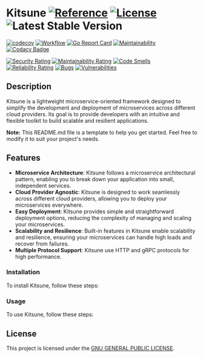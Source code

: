# Kitsune [![Reference](https://pkg.go.dev/badge/github.com/kodflow/kitsune.svg)](https://pkg.go.dev/github.com/kodflow/kitsune) [![License](https://img.shields.io:/github/license/kodflow/kitsune)](https://github.com/kodflow/kitsune/src/blob/main/LICENSE.md) ![Latest Stable Version](https://img.shields.io/github/v/tag/kodflow/kitsune?label=version)


[![codecov](https://codecov.io/gh/kodflow/kitsune/branch/main/graph/badge.svg)](https://codecov.io/gh/kodflow/kitsune)
[![Workflow](https://img.shields.io/github/actions/workflow/status/kodflow/kitsune/main.yml)](https://github.com/kodflow/kitsune/src/actions/workflows/main.yml)
[![Go Report Card](https://goreportcard.com/badge/github.com/kodflow/kitsune)](https://goreportcard.com/report/github.com/kodflow/kitsune)
[![Maintainability](https://api.codeclimate.com/v1/badges/06d21ae59b44e76b6713/maintainability)](https://codeclimate.com/github/kodflow/kitsune/maintainability)
[![Codacy Badge](https://app.codacy.com/project/badge/Grade/3a89526aa9624788a14e1d443a82a2f2)](https://www.codacy.com/gh/kodflow/kitsune/dashboard?utm_source=github.com&amp;utm_medium=referral&amp;utm_content=kodflow/kitsune&amp;utm_campaign=Badge_Grade)

[![Security Rating](https://sonarcloud.io/api/project_badges/measure?project=kodflow_kitsune&metric=security_rating)](https://sonarcloud.io/summary/new_code?id=kodflow_kitsune)
[![Maintainability Rating](https://sonarcloud.io/api/project_badges/measure?project=kodflow_kitsune&metric=sqale_rating)](https://sonarcloud.io/summary/new_code?id=kodflow_kitsune)
[![Code Smells](https://sonarcloud.io/api/project_badges/measure?project=kodflow_kitsune&metric=code_smells)](https://sonarcloud.io/summary/new_code?id=kodflow_kitsune)
[![Reliability Rating](https://sonarcloud.io/api/project_badges/measure?project=kodflow_kitsune&metric=reliability_rating)](https://sonarcloud.io/summary/new_code?id=kodflow_kitsune)
[![Bugs](https://sonarcloud.io/api/project_badges/measure?project=kodflow_kitsune&metric=bugs)](https://sonarcloud.io/summary/new_code?id=kodflow_kitsune)
[![Vulnerabilities](https://sonarcloud.io/api/project_badges/measure?project=kodflow_kitsune&metric=vulnerabilities)](https://sonarcloud.io/summary/new_code?id=kodflow_kitsune)

## Description

Kitsune is a lightweight microservice-oriented framework designed to simplify the development and deployment of microservices across different cloud providers. Its goal is to provide developers with an intuitive and flexible toolkit to build scalable and resilient applications.

**Note:** This README.md file is a template to help you get started. Feel free to modify it to suit your project's needs.

## Features

- **Microservice Architecture**: Kitsune follows a microservice architectural pattern, enabling you to break down your application into small, independent services.
- **Cloud Provider Agnostic**: Kitsune is designed to work seamlessly across different cloud providers, allowing you to deploy your microservices everywhere.
- **Easy Deployment**: Kitsune provides simple and straightforward deployment options, reducing the complexity of managing and scaling your microservices.
- **Scalability and Resilience**: Built-in features in Kitsune enable scalability and resilience, ensuring your microservices can handle high loads and recover from failures.
- **Multiple Protocol Support**: Kitsune use HTTP and gRPC protocols for high performance.

### Installation

To install Kitsune, follow these steps:
<!--
//TODO
-->

### Usage

To use Kitsune, follow these steps:
<!--
1. Define your microservices: Create individual services within the `services` directory. Each service should be self-contained with its own logic and dependencies.
2. Configure service discovery: Kitsune includes a service discovery mechanism to enable communication between microservices. Ensure you have a service discovery mechanism set up, such as Consul or etcd.
3. Define service endpoints: Specify the endpoints for each microservice within the `services` directory, allowing other services to access their functionalities.
4. Build Docker images: Use the provided Dockerfile to build Docker images for each microservice: `docker build -t service-name .`
5. Deploy microservices: Deploy the built Docker images to your preferred cloud provider, leveraging their container orchestration platforms (e.g., Kubernetes, AWS ECS, Google Cloud Run).
-->

## License

This project is licensed under the [GNU GENERAL PUBLIC LICENSE](LICENSE).
